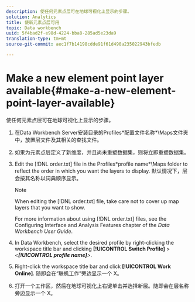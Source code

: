 ```yaml
---
description: 使任何元素点层可在地球可视化上显示的步骤。
solution: Analytics
title: 使新元素点层可用
topic: Data workbench
uuid: 5f4bad2f-e98d-4224-bba8-285ad5e23da9
translation-type: tm+mt
source-git-commit: aec1f7b14198cdde91f61d490a235022943bfedb

---
```



# Make a new element point layer available{#make-a-new-element-point-layer-available}

使任何元素点层可在地球可视化上显示的步骤。

1. 在Data Workbench Server安装目录的Profiles\*配置文件名称*\Maps文件夹中，放置层文件及其相关的查找文件。
1. 如果为元素点层定义了新维度，并且尚未重塑数据集，则将立即重塑数据集。
1. Edit the [!DNL order.txt] file in the Profiles\*profile name*\Maps folder to reflect the order in which you want the layers to display. 默认情况下，层会按其名称以词典顺序显示。

   >[!NOTE]
   >
   >When editing the [!DNL order.txt] file, take care not to cover up map layers that you want to show.

   For more information about using [!DNL order.txt] files, see the Configuring Interface and Analysis Features chapter of the *Data Workbench User Guide*.

1. In Data Workbench, select the desired profile by right-clicking the workspace title bar and clicking **[!UICONTROL Switch Profile]** > *&lt;**[!UICONTROL profile name]**>*.
1. Right-click the workspace title bar and click **[!UICONTROL Work Online]**. 随即会在“联机工作”旁边显示一个 X。
1. 打开一个工作区，然后在地球可视化上右键单击并选择新层。随即会在层名称旁边显示一个 X。
